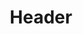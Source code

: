 ---
templateKey: headerAd
category: ad
title: Header
image: /img/headerAd.png
link: http://www.espn.com/
---